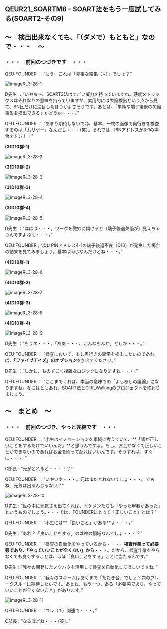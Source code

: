 ## QEUR21_SOARTM8 – SOART法をもう一度試してみる(SOART2-その9)

## ～　検出出来なくても、「（ダメで）もともと」なので・・・　～

### ・・・　前回のつづきです　・・・

QEU:FOUNDER ： “もう、これは「見事な結果（↓）」でしょ？”

![imageRL3-28-1](https://QEUWIndValley.github.io/images/imageRL3-28-1.jpg)

D先生 ：“いやぁ～、SOART2法はすごい威力を持っていますね。感度メトリックスはそれなりの意味を持っていますが、実用的には欠陥検出という点から見て、SN比だけに注目したほうがよさそうです。あとは、「単純な端子後退の欠陥事象を検出できる」かどうか・・・。”

QEU:FOUNDER ： “あまり期待しないでね、基本、一枚の画像で奥行きを検査するのは「ムリゲー」なんだし・・・（笑）。それでは、PINアドレスが3-1の場合をドン！！”

**(31D10群-1)**

![imageRL3-28-2](https://QEUWIndValley.github.io/images/imageRL3-28-2.jpg)

**(31D10群-2)**

![imageRL3-28-3](https://QEUWIndValley.github.io/images/imageRL3-28-3.jpg)

**(31D10群-3)**

![imageRL3-28-4](https://QEUWIndValley.github.io/images/imageRL3-28-4.jpg)

**(31D10群-4)**

![imageRL3-28-5](https://QEUWIndValley.github.io/images/imageRL3-28-5.jpg)

D先生 ：“ははは・・・。ワークを微妙に傾けると（端子後退欠陥が）見えちゃうんですよねぇ・・・。”

QEU:FOUNDER ; “次にPINアドレス4-1の端子後退不良（D10）が発生した場合の結果を見てみましょう。基本は同じなんだけどね・・・。”

**(41D10群-1)**

![imageRL3-28-6](https://QEUWIndValley.github.io/images/imageRL3-28-6.jpg)

**(41D10群-2)**

![imageRL3-28-7](https://QEUWIndValley.github.io/images/imageRL3-28-7.jpg)

**(41D10群-3)**

![imageRL3-28-8](https://QEUWIndValley.github.io/images/imageRL3-28-8.jpg)

**(41D10群-4)**

![imageRL3-28-9](https://QEUWIndValley.github.io/images/imageRL3-28-9.jpg)

D先生 ：“もうネ・・・、「ああ・・・、こんなもんか」としか・・・。”

QEU:FOUNDER ： “検査において、もし奥行きの異常を検出したいのであれば、**「ファイブアイズ」のオプション**を加えてください。”

D先生 ：“しかし、ものずごく複雑なロジックになりますね・・・。”

QEU:FOUNDER ： “ここまでくれば、本当の意味での「よしあしの議論」になりますね。なにはともあれ、SOART法とCliff_Walkingのプロジェクトを終わりましょう。

## ～　まとめ　～

### ・・・　前回のつづき、やっと完結です　・・・

QEU:FOUNDER ： “小生はイノベーションを単純に考えていて、**「皆が正しいことをするだけでいいんだ」**と思うんですよ。もし、お金がなくて正しいことができないのであればお金を刷って配ればいいんです。そうすれば、すぐに・・・。”

C部長 : “元がとれると・・・！？”

QEU:FOUNDER ： “いやいや・・・。元はまだとれないでしょ・・・。でもね、元気は出るんじゃない？”

![imageRL3-28-10](https://QEUWIndValley.github.io/images/imageRL3-28-10.jpg)

D先生 : “世の中に元気さえ出てくれば、イケメンたちも「やった甲斐があった」というものでしょう。・・・では、FOUNDERにとって「正しいこと」とは？”

QEU:FOUNDER ： “小生には**「良いこと」がある**よ・・・。”

D先生 : “あれ？「良いことをする」のは神の領域なんでしょ・・・？”

QEU:FOUNDER ： “検査の自動化をやっているから・・・。**検査作業って必要悪であり、「やっていいことが全くない」から**・・・。だから、検査作業をやらなくても良くすることは、ほぼ「良いことをする」ことに当たるんです。”

D先生 : “我々の開発したノウハウを活用して検査を自動化してほしいですね。”

QEU:FOUNDER ： “我々のスキームはあくまで「たたき台」でしょ？次のブレークスルーに期待したいです。あとね、もう一つ、ある「必要悪であり、やっていいことが全くないこと」があります。”

![imageRL3-28-11](https://QEUWIndValley.github.io/images/imageRL3-28-11.jpg)

QEU:FOUNDER ： “コレ（↑）関連で・・・。”

C部長 : “なるほどね・・・（笑）。”

